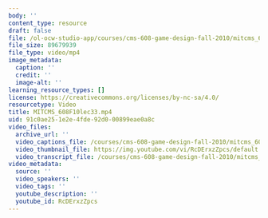 ```yaml
---
body: ''
content_type: resource
draft: false
file: /ol-ocw-studio-app/courses/cms-608-game-design-fall-2010/mitcms_608f10lec33_360p_16_9.mp4
file_size: 89679939
file_type: video/mp4
image_metadata:
  caption: ''
  credit: ''
  image-alt: ''
learning_resource_types: []
license: https://creativecommons.org/licenses/by-nc-sa/4.0/
resourcetype: Video
title: MITCMS_608F10lec33.mp4
uid: 91c0ae25-1e2e-4fde-92d0-00899eae0a8c
video_files:
  archive_url: ''
  video_captions_file: /courses/cms-608-game-design-fall-2010/mitcms_608f10lec33_captions.vtt
  video_thumbnail_file: https://img.youtube.com/vi/RcDErxzZpcs/default.jpg
  video_transcript_file: /courses/cms-608-game-design-fall-2010/mitcms_608f10lec33_transcript.pdf
video_metadata:
  source: ''
  video_speakers: ''
  video_tags: ''
  youtube_description: ''
  youtube_id: RcDErxzZpcs
---
```

